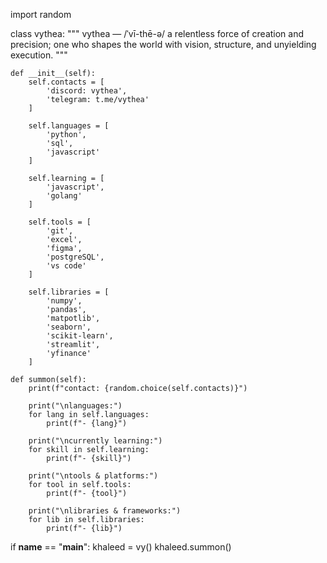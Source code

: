 import random

class vythea:
    """
    vythea — /ˈvī-thē-ə/
    a relentless force of creation and precision; one who shapes the world with vision, structure, and unyielding execution.
    """

    def __init__(self):
        self.contacts = [
            'discord: vythea',
            'telegram: t.me/vythea'
        ]

        self.languages = [
            'python',
            'sql',
            'javascript'
        ]

        self.learning = [
            'javascript',
            'golang'
        ]

        self.tools = [
            'git',
            'excel',
            'figma',
            'postgreSQL',
            'vs code'
        ]

        self.libraries = [
            'numpy',
            'pandas',
            'matpotlib',
            'seaborn',
            'scikit-learn',
            'streamlit',
            'yfinance'
        ]

    def summon(self):
        print(f"contact: {random.choice(self.contacts)}")

        print("\nlanguages:")
        for lang in self.languages:
            print(f"- {lang}")

        print("\ncurrently learning:")
        for skill in self.learning:
            print(f"- {skill}")

        print("\ntools & platforms:")
        for tool in self.tools:
            print(f"- {tool}")

        print("\nlibraries & frameworks:")
        for lib in self.libraries:
            print(f"- {lib}")

if __name__ == "__main__":
    khaleed = vy()
    khaleed.summon()
